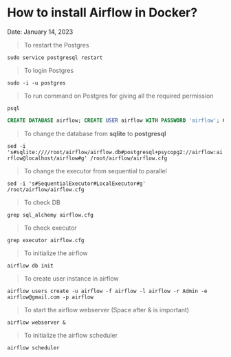 # How to install Airflow in Docker?

Date: January 14, 2023

> To restart the Postgres

`sudo service postgresql restart`

> To login Postgres

`sudo -i -u postgres`

> To run command on Postgres for giving all the required permission

`psql`

```sql
CREATE DATABASE airflow; CREATE USER airflow WITH PASSWORD 'airflow'; GRANT ALL PRIVILEGES ON DATABASE airflow TO airflow;
```

> To change the database from **sqlite** to **postgresql**

`sed -i 's#sqlite:////root/airflow/airflow.db#postgresql+psycopg2://airflow:airflow@localhost/airflow#g' /root/airflow/airflow.cfg`

> To change the executor from sequential to parallel

`sed -i 's#SequentialExecutor#LocalExecutor#g' /root/airflow/airflow.cfg`

> To check DB

`grep sql_alchemy airflow.cfg`

> To check executor

`grep executor airflow.cfg`

> To initialize the airflow

`airflow db init`

> To create user instance in airflow

`airflow users create -u airflow -f airflow -l airflow -r Admin -e airflow@gmail.com -p airflow`

> To start the airflow webserver (Space after & is important)

`airflow webserver & `

> To initialize the airflow scheduler

`airflow scheduler`
